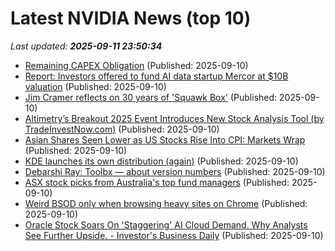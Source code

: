 # Latest NVIDIA News (top 10)
_Last updated: **2025-09-11 23:50:34**_

- [Remaining CAPEX Obligation](https://platformonomics.com/2025/09/remaining-capex-obligation/) (Published: 2025-09-10)
- [Report: Investors offered to fund AI data startup Mercor at $10B valuation](https://siliconangle.com/2025/09/10/report-investors-offered-fund-ai-data-startup-mercor-10b-valuation/) (Published: 2025-09-10)
- [Jim Cramer reflects on 30 years of 'Squawk Box'](https://www.cnbc.com/2025/09/10/jim-cramer-reflects-on-30-years-of-squawk-box.html) (Published: 2025-09-10)
- [Altimetry’s Breakout 2025 Event Introduces New Stock Analysis Tool (by TradeInvestNow.com)](https://www.globenewswire.com/news-release/2025/09/10/3148295/0/en/Altimetry-s-Breakout-2025-Event-Introduces-New-Stock-Analysis-Tool-by-TradeInvestNow-com.html) (Published: 2025-09-10)
- [Asian Shares Seen Lower as US Stocks Rise Into CPI: Markets Wrap](https://financialpost.com/pmn/business-pmn/asian-shares-seen-lower-as-us-stocks-rise-into-cpi-markets-wrap) (Published: 2025-09-10)
- [KDE launches its own distribution (again)](https://lwn.net/SubscriberLink/1037166/caa6979c16a99c9e/) (Published: 2025-09-10)
- [Debarshi Ray: Toolbx — about version numbers](https://debarshiray.wordpress.com/2025/09/10/toolbx-about-version-numbers/) (Published: 2025-09-10)
- [ASX stock picks from Australia's top fund managers](https://www.fool.com.au/2025/09/11/asx-stock-picks-from-australias-top-fund-managers/) (Published: 2025-09-10)
- [Weird BSOD only when browsing heavy sites on Chrome](https://www.bleepingcomputer.com/forums/t/810640/weird-bsod-only-when-browsing-heavy-sites-on-chrome/) (Published: 2025-09-10)
- [Oracle Stock Soars On 'Staggering' AI Cloud Demand. Why Analysts See Further Upside. - Investor's Business Daily](https://slashdot.org/firehose.pl?op=view&amp;id=179146728) (Published: 2025-09-10)
